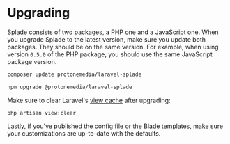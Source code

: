 # Upgrading

Splade consists of two packages, a PHP one and a JavaScript one. When you upgrade Splade to the latest version, make sure you update both packages. They should be on the same version. For example, when using version `0.5.0` of the PHP package, you should use the same JavaScript package version.

```bash
composer update protonemedia/laravel-splade

npm upgrade @protonemedia/laravel-splade
```

Make sure to clear Laravel's [view cache](https://laravel.com/docs/9.x/views#optimizing-views) after upgrading:

```
php artisan view:clear
```

Lastly, if you've published the config file or the Blade templates, make sure your customizations are up-to-date with the defaults.
